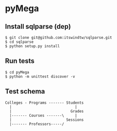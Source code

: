 pyMega
======================================

Install sqlparse (dep)
---------

    $ git clone git@github.com:itswindtw/sqlparse.git
    $ cd sqlparse
    $ python setup.py install

Run tests
---------

    $ cd pyMega
    $ python -m unittest discover -v


Test schema
-----------
    Colleges - Programs ------- Students
      |                             |
      |                           Grades
      |------- Courses -------\     |
      |                         Sessions
      |------- Professors-----/
